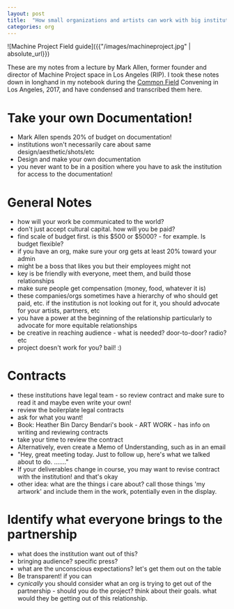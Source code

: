 ```yaml
---
layout: post
title:  "How small organizations and artists can work with big institutions"
categories: org
---
```


![Machine Project Field guide]({{"/images/machineproject.jpg" | absolute_url}})

These are my notes from a lecture by Mark Allen, former founder and director of Machine Project space in Los Angeles (RIP). I took these notes down in longhand in my notebook during the [Common Field](https://www.commonfield.org/) Convening in Los Angeles, 2017, and have condensed and transcribed them here.

# Take your own Documentation!

* Mark Allen spends 20% of budget on documentation!
* institutions won't necessarily care about same design/aesthetic/shots/etc
* Design and make your own documentation
* you never want to be in a position where you have to ask the institution for access to the documentation!

# General Notes

* how will your work be communicated to the world?
* don't just accept cultural capital. how will you be paid?
* find scale of budget first. is this $500 or $5000? - for example. Is budget flexible?
* if you have an org, make sure your org gets at least 20% toward your admin
* might be a boss that likes you but their employees might not
* key is be friendly with everyone, meet them, and build those relationships
* make sure people get compensation (money, food, whatever it is)
* these companies/orgs sometimes have a hierarchy of who should get paid, etc. if the institution is not looking out for it, you should advocate for your artists, partners, etc
* you have a power at the beginning of the relationship particularly to advocate for more equitable relationships
* be creative in reaching audience - what is needed? door-to-door? radio? etc
* project doesn't work for you? bail! :)

# Contracts

* these institutions have legal team - so review contract and make sure to read it and maybe even write your own!
* review the boilerplate legal contracts
* ask for what you want!
* Book: Heather Bin Darcy Bendari's book - ART WORK - has info on writing and reviewing contracts
* take your time to review the contract
* Alternatively, even create a Memo of Understanding, such as in an email
* "Hey, great meeting today. Just to follow up, here's what we talked about to do. ......."
* If your deliverables change in course, you may want to revise contract with the institution! and that's okay
* other idea: what are the things i care about? call those things 'my artwork' and include them in the work, potentially even in the display.

# Identify what everyone brings to the partnership
* what does the institution want out of this?
* bringing audience? specific press?
* what are the unconscious expectations? let's get them out on the table
* Be transparent! if you can
* *cynically* you should consider what an org is trying to get out of the partnership - should you do the project? think about their goals. what would they be getting out of this relationship.
